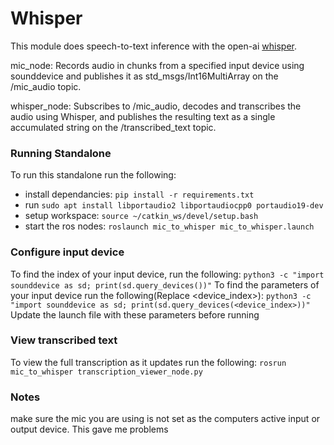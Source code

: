 # Whisper
This module does speech-to-text inference with the open-ai [whisper](https://github.com/openai/whisper).

mic_node: Records audio in chunks from a specified input device using sounddevice and publishes it as std_msgs/Int16MultiArray on the /mic_audio topic.

whisper_node: Subscribes to /mic_audio, decodes and transcribes the audio using Whisper, and publishes the resulting text as a single accumulated string on the /transcribed_text topic.

### Running Standalone 
To run this standalone run the following:
 - install dependancies: `pip install -r requirements.txt`
 - run `sudo apt install libportaudio2 libportaudiocpp0 portaudio19-dev`
 - setup workspace: `source ~/catkin_ws/devel/setup.bash`
 - start the ros nodes: `roslaunch mic_to_whisper mic_to_whisper.launch`
 
### Configure input device 
To find the index of your input device, run the following:
 `python3 -c "import sounddevice as sd; print(sd.query_devices())"`
To find the parameters of your input device run the following(Replace <device_index>):
`python3 -c "import sounddevice as sd; print(sd.query_devices(<device_index>))"`
Update the launch file with these parameters before running

### View transcribed text
To view the full transcription as it updates run the following:
`rosrun mic_to_whisper transcription_viewer_node.py`

### Notes
make sure the mic you are using is not set as the computers active input or output device. This gave me problems
